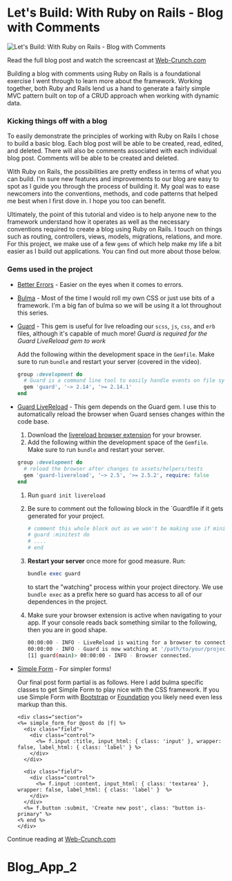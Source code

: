 # Let's Build: With Ruby on Rails - Blog with Comments

![Let's Build: With Ruby on Rails - Blog with Comments](https://i.imgur.com/DkZSTee.jpg)

Read the full blog post and watch the screencast at [Web-Crunch.com](https://web-crunch.com/lets-build-with-ruby-on-rails-blog-with-comments)

Building a blog with comments using Ruby on Rails is a foundational exercise I went through to learn more about the framework. Working together, both Ruby and Rails lend us a hand to generate a fairly simple MVC pattern built on top of a CRUD approach when working with dynamic data. 

### Kicking things off with a blog

To easily demonstrate the principles of working with Ruby on Rails I chose to build a basic blog. Each blog post will be able to be created, read, edited, and deleted. There will also be comments associated with each individual blog post. Comments will be able to be created and deleted.

With Ruby on Rails, the possibilities are pretty endless in terms of what you can build. I'm sure new features and improvements to our blog are easy to spot as I guide you through the process of building it. My goal was to ease newcomers into the conventions, methods, and code patterns that helped me best when I first dove in. I hope you too can benefit.

Ultimately, the point of this tutorial and video is to help anyone new to the framework understand how it operates as well as the necessary conventions required to create a blog using Ruby on Rails. I touch on things such as routing, controllers, views, models, migrations, relations, and more. For this project, we make use of a few `gems` of which help make my life a bit easier as I build out applications. You can find out more about those below.


### Gems used in the project

- [Better Errors](https://rubygems.org/gems/better_errors) - Easier on the eyes when it comes to errors.

- [Bulma](https://github.com/joshuajansen/bulma-rails) - Most of the time I would roll my own CSS or just use bits of a framework. I'm a big fan of bulma so we will be using it a lot throughout this series.

- [Guard](https://github.com/guard/guard) - This gem is useful for live reloading our `scss`, `js`, `css`, and `erb` files, although it's capable of much more! *Guard is required for the Guard LiveReload gem to work*

  Add the following within the development space in the `Gemfile`. Make sure to run `bundle` and restart your server (covered in the video).

  ```ruby
  group :development do
    # Guard is a command line tool to easily handle events on file system modifications.
    gem 'guard', '~> 2.14', '>= 2.14.1'
  end
  ```


- [Guard LiveReload](https://github.com/guard/guard-livereload) - This gem depends on the Guard gem. I use this to automatically reload the browser when Guard senses changes within the code base.

  1. Download the [livereload browser extension](http://livereload.com/extensions/) for your browser. 
  2. Add the following within the development space of the `Gemfile`. Make sure to run `bundle` and restart your server.

  ```ruby
  group :development do
    # reload the browser after changes to assets/helpers/tests 
    gem 'guard-livereload', '~> 2.5', '>= 2.5.2', require: false
  end
  ```

  1. Run `guard init livereload`

  2. Be sure to comment out the following block in the `Guardfile if it gets generated for your project.

     ```ruby
     # comment this whole block out as we won't be making use if minitest
     # guard :minitest do
     # ....
     # end
     ```

  3. **Restart your server** once more for good measure. Run:

     ```ruby
     bundle exec guard
     ```

      to start the "watching" process within your project directory. We use `bundle exec` as a prefix here so guard has access to all of our dependences in the project. ​

  4. Make sure your browser extension is active when navigating to your app. If your console reads back something similar to the following, then you are in good shape.

     ```bash
     00:00:00 - INFO - LiveReload is waiting for a browser to connect.
     00:00:00 - INFO - Guard is now watching at '/path/to/your/project/'
     [1] guard(main)> 00:00:00 - INFO - Browser connected.
     ```

- [Simple Form](https://github.com/plataformatec/simple_form) - For simpler forms!

  Our final post form partial is as follows. Here I add bulma specific classes to get Simple Form to play nice with the CSS framework. If you use Simple Form with [Bootstrap](https://getbootstrap.com) or [Foundation](https://foundation.zurb.com/sites/download.html/) you likely need even less markup than this. 

  ```erb
  <div class="section">
  <%= simple_form_for @post do |f| %>
    <div class="field">
      <div class="control">
        <%= f.input :title, input_html: { class: 'input' }, wrapper: false, label_html: { class: 'label' } %>
      </div>
    </div>

    <div class="field">
      <div class="control">
        <%= f.input :content, input_html: { class: 'textarea' }, wrapper: false, label_html: { class: 'label' }  %>
      </div>
    </div>
    <%= f.button :submit, 'Create new post', class: "button is-primary" %>
  <% end %>
  </div>
  ```

 Continue reading at [Web-Crunch.com](https://web-crunch.com/lets-build-with-ruby-on-rails-blog-with-comments)
# Blog_App_2
